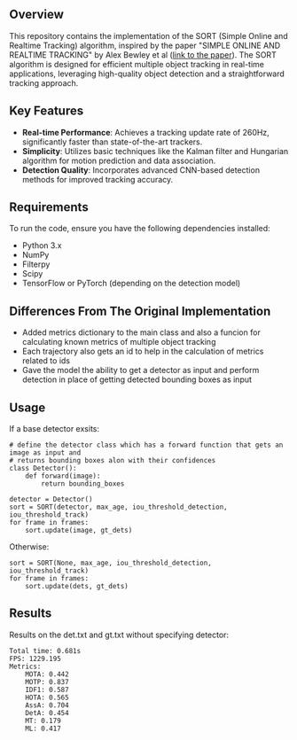 ## Overview
This repository contains the implementation of the SORT (Simple Online and Realtime Tracking) algorithm, inspired by the paper "SIMPLE ONLINE AND REALTIME TRACKING" by Alex Bewley et al ([link to the paper](https://arxiv.org/abs/1602.00763)). The SORT algorithm is designed for efficient multiple object tracking in real-time applications, leveraging high-quality object detection and a straightforward tracking approach. 

## Key Features
- **Real-time Performance**: Achieves a tracking update rate of 260Hz, significantly faster than state-of-the-art trackers.
- **Simplicity**: Utilizes basic techniques like the Kalman filter and Hungarian algorithm for motion prediction and data association.
- **Detection Quality**: Incorporates advanced CNN-based detection methods for improved tracking accuracy.

## Requirements
To run the code, ensure you have the following dependencies installed:
- Python 3.x
- NumPy
- Filterpy
- Scipy
- TensorFlow or PyTorch (depending on the detection model)

## Differences From The Original Implementation

* Added metrics dictionary to the main class and also a funcion for calculating known metrics of multiple object tracking
* Each trajectory also gets an id to help in the calculation of metrics related to ids
* Gave the model the ability to get a detector as input and perform detection in place of getting detected bounding boxes as input

## Usage
If a base detector exsits:
```
# define the detector class which has a forward function that gets an image as input and
# returns bounding boxes alon with their confidences
class Detector():
    def forward(image):
        return bounding_boxes

detector = Detector()
sort = SORT(detector, max_age, iou_threshold_detection, iou_threshold_track)
for frame in frames:
    sort.update(image, gt_dets)
```
Otherwise:
```
sort = SORT(None, max_age, iou_threshold_detection, iou_threshold_track)
for frame in frames:
    sort.update(dets, gt_dets)
```

## Results
Results on the det.txt and gt.txt without specifying detector:
```
Total time: 0.681s
FPS: 1229.195  
Metrics:       
    MOTA: 0.442
    MOTP: 0.837
    IDF1: 0.587
    HOTA: 0.565
    AssA: 0.704
    DetA: 0.454
    MT: 0.179  
    ML: 0.417
```
